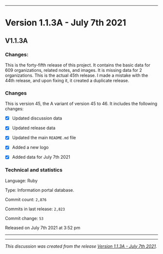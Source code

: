 
***

# Version 1.1.3A - July 7th 2021

## V1.1.3A

### Changes:

This is the forty-fifth release of this project. It contains the basic data for 609 organizations, <!-- (fork count minus 2) !--> related notes, and images. It is missing data for 2 organizations. This is the actual 45th release. I made a mistake with the 44th release, and upon fixing it, it created a duplicate release.

### Changes

This is version 45, the A variant of version 45 to 46. It includes the following changes:

- [x] Updated discussion data

- [x] Updated release data

- [x] Updated the main `README.md` file

- [x] Added a new logo

- [x] Added data for July 7th 2021

### Technical and statistics

Language: Ruby

Type: Information portal database.

Commit count: `2,876`

Commits in last release: `2,823`

Commit change: `53`

Released on July 7th 2021 at 3:52 pm

***


<hr /><em>This discussion was created from the release <a href='https://github.com/seanpm2001/GitHub_Organization_Info/releases/tag/V1.1.3A'>Version 1.1.3A - July 7th 2021</a>.</em>
